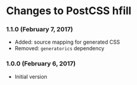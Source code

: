 # Changes to PostCSS hfill

### 1.1.0 (February 7, 2017)

- Added: source mapping for generated CSS
- Removed: `generatorics` dependency

### 1.0.0 (February 6, 2017)

- Initial version
